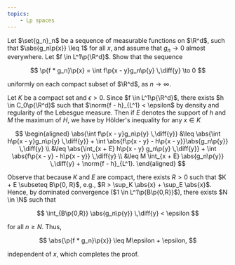 ```yaml
---
topics:
    - Lp spaces
---
```


<problem>

Let $\set{g_n}_n$ be a sequence of measurable functions on $\R^d$, such that $\abs{g_n\p{x}} \leq 1$ for all $x$, and assume that $g_n \to 0$ almost everywhere. Let $f \in L^1\p{\R^d}$. Show that the sequence

$$
\p{f * g_n}\p{x} = \int f\p{x - y}g_n\p{y} \,\diff{y} \to 0
$$

uniformly on each compact subset of $\R^d$, as $n \to \infty$.

</problem>

<solution>

Let $K$ be a compact set and $\epsilon > 0$. Since $f \in L^1\p{\R^d}$, there exists $h \in C_0\p{\R^d}$ such that $\norm{f - h}_{L^1} < \epsilon$ by density and regularity of the Lebesgue measure. Then if $E$ denotes the support of $h$ and $M$ the maximum of $H$, we have by Hölder's inequality for any $x \in K$

$$
\begin{aligned}
    \abs{\int f\p{x - y}g_n\p{y} \,\diff{y}}
        &\leq \abs{\int h\p{x - y}g_n\p{y} \,\diff{y}} + \int \abs{f\p{x - y} - h\p{x - y}}\abs{g_n\p{y}} \,\diff{y} \\
        &\leq \abs{\int_{x + E} h\p{x - y} g_n\p{y} \,\diff{y}} + \int \abs{f\p{x - y} - h\p{x - y}} \,\diff{y} \\
        &\leq M \int_{x + E} \abs{g_n\p{y}} \,\diff{y} + \norm{f - h}_{L^1}.
\end{aligned}
$$

Observe that because $K$ and $E$ are compact, there exists $R > 0$ such that $K + E \subseteq B\p{0, R}$, e.g., $R > \sup_K \abs{x} + \sup_E \abs{x}$. Hence, by dominated convergence ($1 \in L^1\p{B\p{0,R}}$), there exists $N \in \N$ such that

$$
\int_{B\p{0,R}} \abs{g_n\p{y}} \,\diff{y} < \epsilon
$$

for all $n \geq N$. Thus,

$$
\abs{\p{f * g_n}\p{x}}
    \leq M\epsilon + \epsilon,
$$

independent of $x$, which completes the proof.

</solution>
